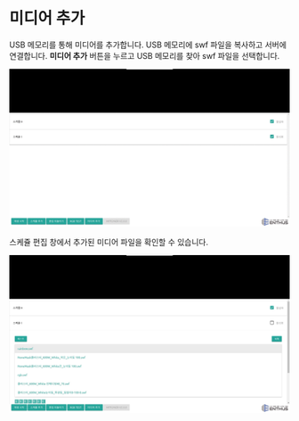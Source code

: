 # 미디어 추가
USB 메모리를 통해 미디어를 추가합니다. USB 메모리에 swf 파일을 복사하고 서버에 연결합니다. **미디어 추가** 버튼을 누르고 USB 메모리를 찾아 swf 파일을 선택합니다.

![](img/media_add.gif)

스케쥴 편집 창에서 추가된 미디어 파일을 확인할 수 있습니다.

![](img/media_copy_done.jpg)